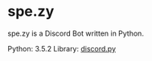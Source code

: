 # spe.zy
spe.zy is a Discord Bot written in Python.

Python: 3.5.2
Library: [discord.py](https://github.com/Rapptz/discord.py)
